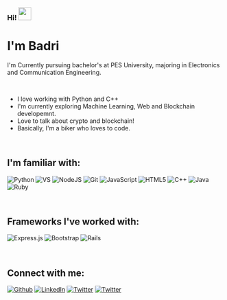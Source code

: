 ### Hi! <img src="https://raw.githubusercontent.com/iampavangandhi/iampavangandhi/master/gifs/Hi.gif" width="30px">

# I'm Badri 
I'm Currently pursuing bachelor's at PES University, majoring in Electronics and Communication Engineering.

<br />

- I love working with Python and C++
- I'm currently exploring Machine Learning, Web and Blockchain developemnt.
- Love to talk about crypto and blockchain!
- Basically, I'm a biker who loves to code.

<br />

## I'm familiar with:
<p>

<img alt="Python" src="https://img.shields.io/badge/-Python-3776AB?style=flat-square&logo=python&logoColor=white" />
<img alt="VS" src="https://img.shields.io/badge/language-System%20Verilog-blue" />
<img alt="NodeJS" src="https://img.shields.io/badge/node.js-%2343853D.svg?&style=for-the-badge&logo=node.js&logoColor=white" />	
<img alt="Git" src="https://img.shields.io/badge/git-%23F05033.svg?style=for-the-badge&logo=git&logoColor=white"/>
<img alt="JavaScript" src="https://img.shields.io/badge/javascript-%23323330.svg?style=for-the-badge&logo=javascript&logoColor=%23F7DF1E" />
<img alt="HTML5" src="https://img.shields.io/badge/html5-%23E34F26.svg?style=for-the-badge&logo=html5&logoColor=white" />
<img alt="C++" src="https://img.shields.io/badge/c++-%2300599C.svg?style=for-the-badge&logo=c%2B%2B&logoColor=white" />
<img alt="Java" src="https://img.shields.io/badge/java-%23ED8B00.svg?style=for-the-badge&logo=java&logoColor=white" />
<img alt="Ruby" src="https://img.shields.io/badge/ruby-%23CC342D.svg?style=for-the-badge&logo=ruby&logoColor=white"/>
</p>
<br />

## Frameworks I've worked with: 
<p>
<img alt="Express.js" src="https://img.shields.io/badge/express.js-%23404d59.svg?style=for-the-badge&logo=express&logoColor=%2361DAFB"/>
<img alt="Bootstrap" src="https://img.shields.io/badge/bootstrap-%23563D7C.svg?style=for-the-badge&logo=bootstrap&logoColor=white"/>
<img alt="Rails" src="https://img.shields.io/badge/rails-%23CC0000.svg?style=for-the-badge&logo=ruby-on-rails&logoColor=white"/>
</p>
<br />

## Connect with me:
<p>
<a href="https://github.com/badrinadhgupta" target="_blank"><img alt="Github" src="https://img.shields.io/badge/GitHub-%2312100E.svg?&style=flat-square&logo=Github&logoColor=white" /></a> 
<a href="https://www.linkedin.com/in/badri-nerella-6166a81b7/" target="_blank"><img alt="LinkedIn" src="https://img.shields.io/badge/linkedin-%230077B5.svg?&style=flat-square&logo=linkedin&logoColor=white" /></a>
<a href="https://twitter.com/badri_nerella" target="_blank"><img alt="Twitter" src="https://img.shields.io/badge/twitter-%231DA1F2.svg?&style=flat-square&logo=twitter&logoColor=white" /></a> 
<a href="mailto:nerella.rabasa@gmail.com?subject=From your Github Profile" target="_blank"><img alt="Twitter" src="https://img.shields.io/badge/Gmail-D14836?style=for-the-badge&logo=gmail&logoColor=white" /></a> 
</p>

